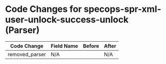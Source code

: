# Code Changes for specops-spr-xml-user-unlock-success-unlock (Parser)

| Code Change | Field Name | Before | After |
|-------------|------------|--------|-------|
| removed_parser | N/A |  | N/A |